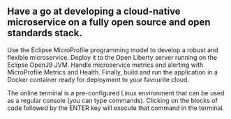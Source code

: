 ## Have a go at developing a cloud-native microservice on a fully open source and open standards stack.

 Use the Eclipse MicroProfile programming model to develop a robust and flexible microservice. Deploy it to the Open Liberty server running on the Eclipse OpenJ9 JVM. Handle microservice metrics and alerting with MicroProfile Metrics and Health. Finally, build and run the application in a Docker container ready for deployment to your favourite cloud.

The online terminal is a pre-configured Linux environment that can be used as a regular console (you can type commands). Clicking on the blocks of code followed by the ENTER key will execute that command in the terminal.
